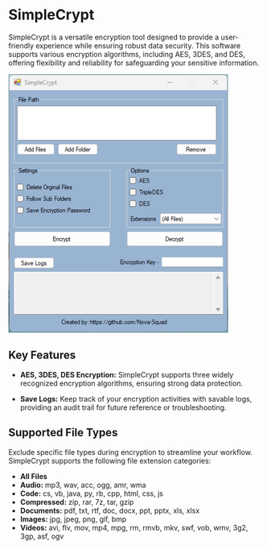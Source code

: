 # SimpleCrypt

SimpleCrypt is a versatile encryption tool designed to provide a user-friendly experience while ensuring robust data security. This software supports various encryption algorithms, including AES, 3DES, and DES, offering flexibility and reliability for safeguarding your sensitive information.

![SimpleCrypt](example.png)

## Key Features

- **AES, 3DES, DES Encryption:** SimpleCrypt supports three widely recognized encryption algorithms, ensuring strong data protection.

- **Save Logs:** Keep track of your encryption activities with savable logs, providing an audit trail for future reference or troubleshooting.

## Supported File Types

Exclude specific file types during encryption to streamline your workflow. SimpleCrypt supports the following file extension categories:

- **All Files**
- **Audio:** mp3, wav, acc, ogg, amr, wma
- **Code:** cs, vb, java, py, rb, cpp, html, css, js
- **Compressed:** zip, rar, 7z, tar, gzip
- **Documents:** pdf, txt, rtf, doc, docx, ppt, pptx, xls, xlsx
- **Images:** jpg, jpeg, png, gif, bmp
- **Videos:** avi, flv, mov, mp4, mpg, rm, rmvb, mkv, swf, vob, wmv, 3g2, 3gp, asf, ogv

